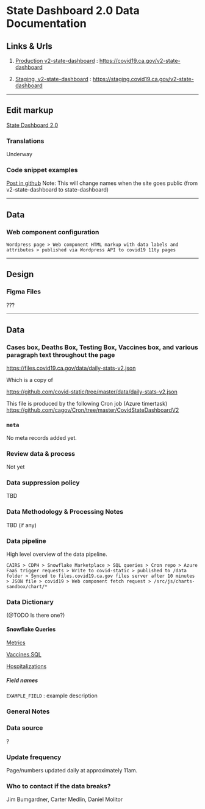 # State Dashboard 2.0 Data Documentation

## Links & Urls

1. [Production v2-state-dashboard](https://covid19.ca.gov/v2-state-dashboard)
: https://covid19.ca.gov/v2-state-dashboard

2. [Staging, v2-state-dashboard](https://staging.covid19.ca.gov/v2-state-dashboard)
: https://staging.covid19.ca.gov/v2-state-dashboard


---

## Edit markup

[State Dashboard 2.0](https://as-go-covid19-d-001.azurewebsites.net/wp-admin/post.php?post=8386&action=edit)

### Translations
Underway


### Code snippet examples
[Post in github](https://github.com/cagov/covid19/blob/master/pages/wordpress-posts/v2-state-dashboard.html)
Note: This will change names when the site goes public (from v2-state-dashboard to state-dashboard)

---

## Data


### Web component configuration

`Wordpress page > Web component HTML markup with data labels and attributes > published via Wordpress API to covid19 11ty pages`

---

## Design

### Figma Files

???

---

## Data 

### Cases box, Deaths Box, Testing Box, Vaccines box, and various paragraph text throughout the page

https://files.covid19.ca.gov/data/daily-stats-v2.json

Which is a copy of

https://github.com/covid-static/tree/master/data/daily-stats-v2.json

This file is produced by the following Cron job (Azure timertask)
https://github.com/cagov/Cron/tree/master/CovidStateDashboardV2



### `meta`
No meta records added yet.

### Review data & process
Not yet

### Data suppression policy
TBD

### Data Methodology & Processing Notes
TBD (if any)

### Data pipeline

High level overview of the data pipeline.

`CAIRS > CDPH > Snowflake Marketplace > SQL queries > Cron repo > Azure FaaS trigger requests > Write to covid-static > published to /data folder > Synced to files.covid19.ca.gov files server after 10 minutes  > JSON file > covid19 > Web component fetch request > /src/js/charts-sandbox/chart/*`


### Data Dictionary
(@TODO Is there one?)

#### Snowflake Queries

[Metrics](https://github.com/cagov/Cron/blob/master/common/SQL/CDT_COVID/Metrics.sql)

[Vaccines SQL](https://github.com/cagov/Cron/blob/master/common/SQL/CDTCDPH_VACCINE/Vaccines.sql)

[Hospitalizations](https://github.com/cagov/Cron/blob/master/common/SQL/CDT_COVID/Hospitalizations.sql)

##### Field names

`EXAMPLE_FIELD` 
: example description


### General Notes

### Data source
?

### Update frequency
Page/numbers updated daily at approximately 11am.

### Who to contact if the data breaks?
Jim Bumgardner, Carter Medlin, Daniel Molitor